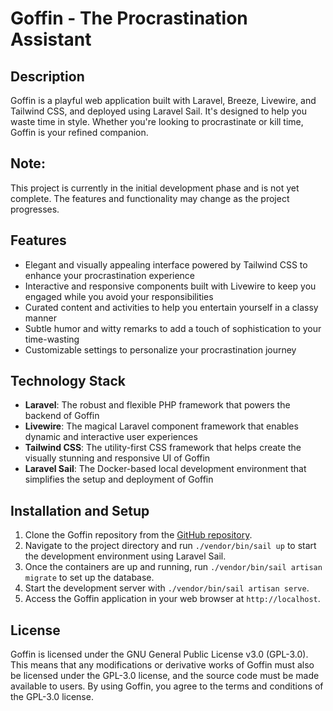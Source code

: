 # Goffin - The Procrastination Assistant

## Description
Goffin is a playful web application built with Laravel, Breeze, Livewire, and Tailwind CSS, and deployed using Laravel Sail. It's designed to help you waste time in style. Whether you're looking to procrastinate or kill time, Goffin is your refined companion.

## Note: 
This project is currently in the initial development phase and is not yet complete. The features and functionality may change as the project progresses.

## Features
- Elegant and visually appealing interface powered by Tailwind CSS to enhance your procrastination experience
- Interactive and responsive components built with Livewire to keep you engaged while you avoid your responsibilities
- Curated content and activities to help you entertain yourself in a classy manner
- Subtle humor and witty remarks to add a touch of sophistication to your time-wasting
- Customizable settings to personalize your procrastination journey

## Technology Stack
- **Laravel**: The robust and flexible PHP framework that powers the backend of Goffin
- **Livewire**: The magical Laravel component framework that enables dynamic and interactive user experiences
- **Tailwind CSS**: The utility-first CSS framework that helps create the visually stunning and responsive UI of Goffin
- **Laravel Sail**: The Docker-based local development environment that simplifies the setup and deployment of Goffin

## Installation and Setup
1. Clone the Goffin repository from the [GitHub repository]([https://github.com/example/goffin](https://github.com/polarfox13/Goffin)).
2. Navigate to the project directory and run `./vendor/bin/sail up` to start the development environment using Laravel Sail.
3. Once the containers are up and running, run `./vendor/bin/sail artisan migrate` to set up the database.
4. Start the development server with `./vendor/bin/sail artisan serve`.
5. Access the Goffin application in your web browser at `http://localhost`.

## License
Goffin is licensed under the GNU General Public License v3.0 (GPL-3.0). This means that any modifications or derivative works of Goffin must also be licensed under the GPL-3.0 license, and the source code must be made available to users. By using Goffin, you agree to the terms and conditions of the GPL-3.0 license.



